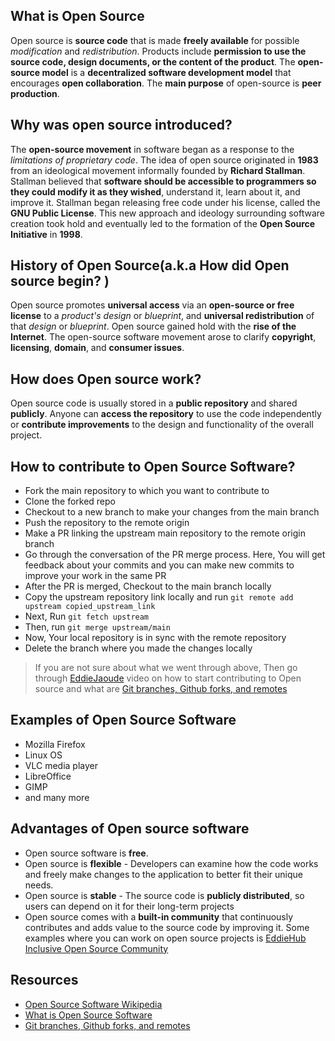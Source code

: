 ## What is Open Source

Open source is **source code** that is made **freely available** for possible _modification_ and _redistribution_. Products include **permission to use the source code, design documents, or the content of the product**. The **open-source model** is a **decentralized software development model** that encourages **open collaboration**. The **main purpose** of open-source is **peer production**.

## Why was open source introduced?

The **open-source movement** in software began as a response to the _limitations of proprietary code_. The idea of open source originated in **1983** from an ideological movement informally founded by **Richard Stallman**. Stallman believed that **software should be accessible to programmers so they could modify it as they wished**, understand it, learn about it, and improve it. Stallman began releasing free code under his license, called the **GNU Public License**. This new approach and ideology surrounding software creation took hold and eventually led to the formation of the **Open Source Initiative** in **1998**.

## History of Open Source(a.k.a How did Open source begin? )

Open source promotes **universal access** via an **open-source or free license** to a _product's design_ or _blueprint_, and **universal redistribution** of that _design_ or _blueprint_. Open source gained hold with the **rise of the Internet**. The open-source software movement arose to clarify **copyright**, **licensing**, **domain**, and **consumer issues**.

## How does Open source work?

Open source code is usually stored in a **public repository** and shared **publicly**. Anyone can **access the repository** to use the code independently or **contribute improvements** to the design and functionality of the overall project.

## How to contribute to Open Source Software?

- Fork the main repository to which you want to contribute to
- Clone the forked repo
- Checkout to a new branch to make your changes from the main branch
- Push the repository to the remote origin
- Make a PR linking the upstream main repository to the remote origin branch
- Go through the conversation of the PR merge process. Here, You will get feedback about your commits and you can make new commits to improve your work in the same PR
- After the PR is merged, Checkout to the main branch locally
- Copy the upstream repository link locally and run `git remote add upstream copied_upstream_link`
- Next, Run `git fetch upstream`
- Then, run `git merge upstream/main`
- Now, Your local repository is in sync with the remote repository
- Delete the branch where you made the changes locally

> If you are not sure about what we went through above, Then go through [EddieJaoude](https://twitter.com/eddiejaoude) video on how to start contributing to Open source and what are [Git branches, Github forks, and remotes](https://youtu.be/FnxFwyzm4Z4)

## Examples of Open Source Software

- Mozilla Firefox
- Linux OS
- VLC media player
- LibreOffice
- GIMP
- and many more

## Advantages of Open source software

- Open source software is **free**.
- Open source is **flexible** - Developers can examine how the code works and freely make changes to the application to better fit their unique needs.
- Open source is **stable** - The source code is **publicly distributed**, so users can depend on it for their long-term projects
- Open source comes with a **built-in community** that continuously contributes and adds value to the source code by improving it. Some examples where you can work on open source projects is [EddieHub Inclusive Open Source Community](https://www.eddiehub.org/)

## Resources

- [Open Source Software Wikipedia](https://en.wikipedia.org/wiki/Open_source)
- [What is Open Source Software](https://www.synopsys.com/glossary/what-is-open-source-software.html)
- [Git branches, Github forks, and remotes](https://youtu.be/FnxFwyzm4Z4)

